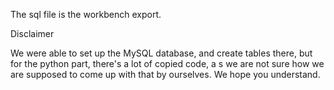 The sql file is the workbench export.


Disclaimer

We were able to set up the MySQL database, 
and create tables there, 
but for the python part, there's a lot of copied code, a
s we are not sure how we are supposed to come up with that by ourselves.
We hope you understand. 
